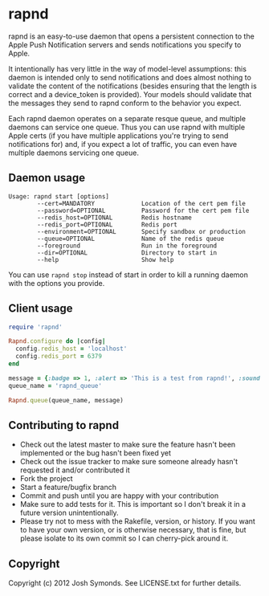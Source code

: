 # rapnd

rapnd is an easy-to-use daemon that opens a persistent connection to the Apple Push Notification servers and sends notifications you specify to Apple.

It intentionally has very little in the way of model-level assumptions: this daemon is intended only to send notifications and does almost nothing to validate the content of the notifications (besides ensuring that the length is correct and a device_token is provided). Your models should validate that the messages they send to rapnd conform to the behavior you expect.

Each rapnd daemon operates on a separate resque queue, and multiple daemons can service one queue. Thus you can use rapnd with multiple Apple certs (if you have multiple applications you're trying to send notifications for) and, if you expect a lot of traffic, you can even have multiple daemons servicing one queue.

## Daemon usage

```
Usage: rapnd start [options]
        --cert=MANDATORY             Location of the cert pem file
        --password=OPTIONAL          Password for the cert pem file
        --redis_host=OPTIONAL        Redis hostname
        --redis_port=OPTIONAL        Redis port
        --environment=OPTIONAL       Specify sandbox or production
        --queue=OPTIONAL             Name of the redis queue
        --foreground                 Run in the foreground
        --dir=OPTIONAL               Directory to start in
        --help                       Show help
```

You can use ```rapnd stop``` instead of start in order to kill a running daemon with the options you provide.

## Client usage

```ruby
require 'rapnd'

Rapnd.configure do |config|
  config.redis_host = 'localhost'
  config.redis_port = 6379
end

message = {:badge => 1, :alert => 'This is a test from rapnd!', :sound => 'flash.caf', :custom_properties => {:test_id => 1234, :happiness => true}}
queue_name = 'rapnd_queue'

Rapnd.queue(queue_name, message)
```

## Contributing to rapnd
 
* Check out the latest master to make sure the feature hasn't been implemented or the bug hasn't been fixed yet
* Check out the issue tracker to make sure someone already hasn't requested it and/or contributed it
* Fork the project
* Start a feature/bugfix branch
* Commit and push until you are happy with your contribution
* Make sure to add tests for it. This is important so I don't break it in a future version unintentionally.
* Please try not to mess with the Rakefile, version, or history. If you want to have your own version, or is otherwise necessary, that is fine, but please isolate to its own commit so I can cherry-pick around it.

## Copyright

Copyright (c) 2012 Josh Symonds. See LICENSE.txt for further details.